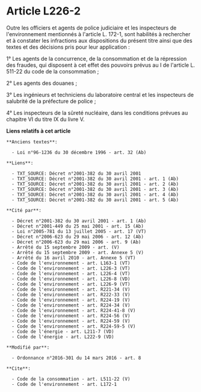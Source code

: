 # Article L226-2

Outre les officiers et agents de police judiciaire et les inspecteurs de l'environnement mentionnés à l'article L. 172-1,
sont habilités à rechercher et à constater les infractions aux dispositions du présent titre ainsi que des textes et des
décisions pris pour leur application : 

1° Les agents de la concurrence, de la consommation et de la répression des fraudes, qui disposent à cet effet des pouvoirs
prévus au I de l'article L. 511-22 du code de la consommation ; 

2° Les agents des douanes ; 

3° Les ingénieurs et techniciens du laboratoire central et les inspecteurs de salubrité de la préfecture de police ; 

4° Les inspecteurs de la sûreté nucléaire, dans les conditions prévues au chapitre VI du titre IX du livre V.

**Liens relatifs à cet article**

	**Anciens textes**:

	  - Loi n°96-1236 du 30 décembre 1996 - art. 32 (Ab)

	**Liens**:

	  - TXT_SOURCE: Décret n°2001-382 du 30 avril 2001
	  - TXT_SOURCE: Décret n°2001-382 du 30 avril 2001 - art. 1 (Ab)
	  - TXT_SOURCE: Décret n°2001-382 du 30 avril 2001 - art. 2 (Ab)
	  - TXT_SOURCE: Décret n°2001-382 du 30 avril 2001 - art. 3 (Ab)
	  - TXT_SOURCE: Décret n°2001-382 du 30 avril 2001 - art. 4 (Ab)
	  - TXT_SOURCE: Décret n°2001-382 du 30 avril 2001 - art. 5 (Ab)

	**Cité par**:

	  - Décret n°2001-382 du 30 avril 2001 - art. 1 (Ab)
	  - Décret n°2001-449 du 25 mai 2001 - art. 15 (Ab)
	  - Loi n°2005-781 du 13 juillet 2005 - art. 17 (VT)
	  - Décret n°2006-623 du 29 mai 2006 - art. 12 (Ab)
	  - Décret n°2006-623 du 29 mai 2006 - art. 9 (Ab)
	  - Arrêté du 15 septembre 2009 - art. (V)
	  - Arrêté du 15 septembre 2009 - art. Annexe 5 (V)
	  - Arrêté du 16 avril 2010 - art. Annexe 5 (VT)
	  - Code de l'environnement - art. L163-1 (VT)
	  - Code de l'environnement - art. L226-3 (VT)
	  - Code de l'environnement - art. L226-4 (VT)
	  - Code de l'environnement - art. L226-8 (VD)
	  - Code de l'environnement - art. L226-9 (VT)
	  - Code de l'environnement - art. R221-34 (V)
	  - Code de l'environnement - art. R222-33 (V)
	  - Code de l'environnement - art. R224-19 (V)
	  - Code de l'environnement - art. R224-34 (V)
	  - Code de l'environnement - art. R224-41-8 (V)
	  - Code de l'environnement - art. R224-56 (V)
	  - Code de l'environnement - art. R224-59 (V)
	  - Code de l'environnement - art. R224-59-5 (V)
	  - Code de l'énergie - art. L211-7 (VD)
	  - Code de l'énergie - art. L222-9 (VD)

	**Modifié par**:

	  - Ordonnance n°2016-301 du 14 mars 2016 - art. 8

	**Cite**:

	  - Code de la consommation - art. L511-22 (V)
	  - Code de l'environnement - art. L172-1
